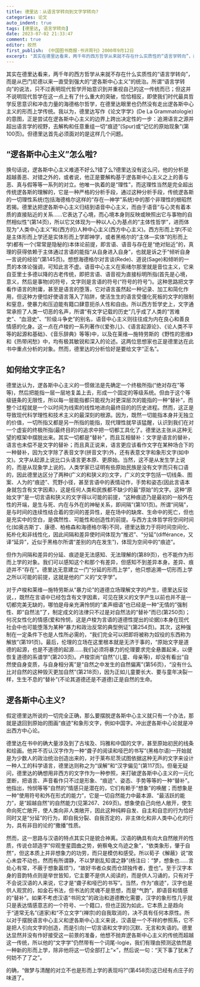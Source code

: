 ```yaml
---
title: 德里达：从语言学转向到文字学转向?
categories: 论文
auto_indent: true
tags: [德里达, 语言学转向]
date: 2023-07-02 21:33:47
comment: true
editor: 皎然
first_publish: 《中国图书商报·书评周刊》2000年9月12日
excerpt: "其实在德里达看来，两千年的西方哲学从来就不存在什么实质性的“语言学转向”，而是从巴门尼德以来一直受到强大的“逻各斯中心主义”的统治。所谓“语言学转向”的说法，只不过表明现代哲学开始意识到并重视自己的这一传统而已；但这并不说明现代哲学在这一点上有了什么重大的突破，恰恰相反，即使我们时代最具哲学反思意识和冲击力量的海德格尔哲学，在德里达眼里也仍然没有走出逻各斯中心主义的形而上学传统。"
---
```

其实在德里达看来，两千年的西方哲学从来就不存在什么实质性的“语言学转向”，而是从巴门尼德以来一直受到强大的“逻各斯中心主义”的统治。所谓“语言学转向”的说法，只不过表明现代哲学开始意识到并重视自己的这一传统而已；但这并不说明现代哲学在这一点上有了什么重大的突破，恰恰相反，即使我们时代最具哲学反思意识和冲击力量的海德格尔哲学，在德里达眼里也仍然没有走出逻各斯中心主义的形而上学传统。我以为，德里达写作《论文字学》(De La Grammatologie)的意图，正是尝试在逻各斯中心主义的边界上跨出决定性的一步：追溯语言之源并超出语言学的视野，去解构和任意重组一切“痕迹”(Spur)或“记忆的原始现象”(第100页)。但德里达首先必须面对的是这样几个问题。

## “逻各斯中心主义”怎么啦?

换句话说，逻各斯中心主义难道不好么?错了么?德里达没有这么问，他的分析是超越善恶、对错之外的，或者说，他正是要解构基于逻各斯中心主义之上的善与恶、真与假等等一系列的对立。他唯一执着的是“理性”，而这理性当然是完全超出传统逻各斯的理解的，它是一种严格的分析手段，通过这种分析手段，传统逻各斯的一切理性系统(包括海德格尔这样的“存在—神学”系统)中的那个非理性的根昭然若揭。德里达把逻各斯中心主义归结到语音中心主义，而由于语音“与心灵有着本质的直接贴近的关系……它表达了心境，而心境本身则反映或映照出它与事物的自然相似性”(第14页)，所以它又体现为一种以人心为基点的“主体性哲学”，进而体现为“人类中心主义”和(西方的)人种中心主义(西方中心主义)。西方形而上学(不论是主体形而上学还是实体形而上学即神学，或者黑格尔的“主体—实体”的形而上学)都有一个(常常是隐秘的)本体论前提，即言语、语音与存在是“绝对贴近”的，真理的获得依赖于主体通过言语的能指“从自身进入自身”，也就是诉之于“倾听自身—言说的经验”(第145页)。想想海德格尔对言谈(Rede)、道说(Sage)和倾听的一贯的本体论强调，可知此言不虚。语音中心主义在索绪尔那里就是音位主义，它来自亚里士多德以降的古老传统，即把言语、语音视为直接标明所指(首先是心境，意义，然后是事物)的符号，文字则是言语的符号(“符号的符号”)。这种思路把文字看作语言的附庸，甚至是语言的堕落，它对语言虽然起一种记录、加工和简化作用，但这种方便恰好使语言落入了陷阱，使活生生的语言受僵化死板的文字的限制和窒息，使暴力和压迫能有籍口肆意扼杀人性和自由。所以西方哲学史上，文字通常承担了人类一切恶的名声，所谓“有文字记载的历史”几乎成了人类的“苦难史”、“血泪史”、“阶级斗争史”的别名，语音中心主义则往往成为内在良心和善良情感的化身。这一点在卢梭的一系列著作(《爱弥儿》、《语言起源论》、《论人类不平等的起源和基础》、《音乐辞典》等等)中，以及在莱维—施特劳斯的《野性的思维》和《热带闲愁》中，均有极其敏锐和深入的论述。这两位思想家也正是德里达在此书中重点分析的对象。然而，德里达的分析恰好是要给文字“正名”。

## 如何给文字正名?

德里达认为，逻各斯中心主义的一惯做法是先确定一个终极所指(“绝对存在”等等)，然后把能指一层一层地复盖上去，形成一个固定的等级系统。但由于这个等级链条的无限性，所以每一层能指都只能视为对更深层次的能指的一种“替补”，而整个过程就是一个以时间为线索的线性地进向最终目的的历史进程。然而，这正是导致现代科学理性和技术主义的最深刻的根源。因为，既然一切能指本身并无独立的价值，一切所指又都是另一所指的能指，现代理性就早该猛醒，认识到我们在对一个虚妄的终极所指(最终目的)的追求中把一切都工具化了。德里达主张从这种无望的框架中摆脱出来。其实一切都是“替补”，而且互相替补：文字是语言的替补，语言也未偿不是文字的替补；而且真正说来，语言更应该看作文字在某种场合下的一种替补，因为文字除了表音文字(拼音文字)外，还有表意文字和象形文字(如中文)。文字从起源上说比口头语言更本原、更原始。当然，这不是从发生学上说的，而是从现象学上说的。人类学家已证明有些原始民族是没有文字而只有口语的，因此德里达区分了两种(广义的和狭义的)文字，广义的文字包括一切线条、图案、人为的“痕迹”、荒野小径，甚至言语中的表情动作，手势和姿态(因此言语本身就包含有文字因素)，这是任何人类和民族都不缺少的最“原始”的文字。这种“原始文字”是一切言语和狭义的文字得以可能的前提，“这种痕迹乃是最初的一般外在性的开端，是生与死、内在与外在的神秘关系，即间隔”(第101页)。所谓“间隔”，是与时间的连续性结合着的空间的差异性，是在场中的缺席、生命中的死亡，但也是充实中的空白，是偶然性、可能性和创造性的前提。与西方主体哲学将空间时间化(如奥古斯丁、康德、柏格森和海德格尔等)不同，德里达致力于将时间空间化、拓朴化和非线性化，因此间隔和差异使时间体现为“推迟”、“分延”(différance，又译“延异”，近似于黑格尔所谓“差别的内在发生”)，体现为空间中的“痕迹”。

但作为间隔和差异的分延、痕迹是无法感知、无法理解的(第89页)，也不能作为形而上学的对象。我们可以感知这个和那个有差异，但感知不到差异本身。差异、痕迹并不“存在”。德里达无意建立一门“分延的形而上学”，他只想追溯一切形而上学之所以可能的前提，这就是他的广义的“文字学”。

对于卢梭和莱维—施特劳斯从“暴力论”的道德立场理解文字的产生，德里达反驳说，，既然在言语中已经包含有文字因素，可见在狭义的文字产生以前也并不是一切都完美无缺的，哪怕是母亲充满怜悯的“柔声细语”也已经是一种“无情的”强制性、即“自然法”了，制定成文的法律只不过是对自然法的“替补”而已(第250页)；何况女性化的情感(爱和怜悯，这是卢梭为言语的道德性提出的论据))本身在现代社会中也可能堕落为某种“暴力和政治反常的典型例证”(第254页)。其次，这种强制在一定条件下也是人性所必需的，“我们完全可以把即将被称为奴役的东西称为解放”(第191页)。最后，伦理的立场在这里根本就是无济于事的，“原始文字是道德的起源，也是不道德的起源……我们必须将暴力的伦理要求完全悬置起来，以便恢复道德的系谱学”(第203页)。卢梭崇尚“自然”(儿童、母亲等)，却没有看出“自然使自身变质，与自身相分离”是“自然之中发生的自然偏离”(第56页)，“没有什么比对自然的这种毁灭更加自然”(第218页)，因为正如儿童要长大、要与童年决裂一样，生生不息的“替补”(不论其道德还是不道德)正是自然的生命。

## 逻各斯中心主义?

假定德里达所说的一切完全正确，那么要摆脱逻各斯中心主义就只有一个办法，那就是退回到原始的图画“痕迹”和象形文字，例如中国字。冲出逻各斯中心论就是冲出西方中心论。

德里达在书中的确大量涉及到了古埃及、玛雅和中国的文字，甚至原始初民的线条和绘画。他并不否认汉字作为一种“聋子的阅读和哑巴的书写”(黑格尔语)一开始就是为少数人的政治统治创造出来的，对于莱布尼茨试图依据这种无声的文字来设计一种人工的科学语言，德里达则称之为“误解”和“汉字偏见”(第117页)。但毫无疑问，德里达的确想用非西方的文字作为一种参照，来打破逻各斯中心主义的一元化垄断，把语言、声音看作只不过是形象、“痕迹”、姿态、手势等等的一种“替补”。他指出，怜悯等等“自然的”情感只是潜在的，它们有赖于“想象”的唤醒；而想象是一种“使用符号和外在形式的能力”，它是一切自然能力中最本源、“最活跃的能力”，是“超越自然”的自然能力(见第267、269页)。想象使自己向他人敞开，使生命向死亡敞开，使人类向非人类敞开，因此这种纯粹自发、自主和自恋的行为恰好同时又是“分延”的行为，即自我分裂、自我否定的，非主体化和非人类中心化的行为，具有非目的论的“撒播”性质。

然而，这一思路与汉语的特点其实只是貌合神离。汉语的确具有向大自然敞开的性质，传说仓颉造字“仰观奎星圆曲之势，俯察龟文鸟迹之象”，“依类象形，肇于自然”，但这本质上并非想象力的功劳，而只是模仿和感受。所以荀子《解蔽》说“故心未尝不动也，然而有所谓静，不以梦剧乱知谓之静”(杨注曰：“梦，想象也……言处心有常，不蔽于想象嚣烦”)，“故好书者众矣而仓颉独传者，壹也”。至于汉字本身的音韵特点则是举世皆知，它主要不是供人阅读的，而是供人习诵的，只有对于不会说汉语的人来说，它才是“聋子和哑巴的书写”。当然，作为“痕迹”，汉字也是供人观赏的，如金石书法，但书法的灵魂不是思想，而是“气韵”，即语音和情感的“替补”。如果不考虑汉语“书同文”的政治和道德教化需要，汉字的象形性几乎就只是表达情感意志的一个符号、一个籍口，但也正因为如此，它本质上是趋向于“道常无名”(道家)和“不立文字”(禅宗)的自我取消的，决不具有任何本原性。所以对于摆脱语言中心主义和逻各斯中心主义来说，汉语是一个不祥的参照系，它不是把人引向文字的创造，而是引向(一切言语和文字的)沉默、无言和失语的。德里达显然并没有作好接受这一前景的准备，他想不抛弃逻各斯中心主义的传统而超越这一传统，所以他的“文字学”仍然带有一个词尾-logie，我们有理由预测这依然是一种新的形而上学，除非他将这一切全部打上“×”，然后说一句：“天下事了犹未了何妨不了了之”。

的确，“做梦与清醒的对立不也是形而上学的表现吗?”(第458页)这已经有点庄子的味道了。
